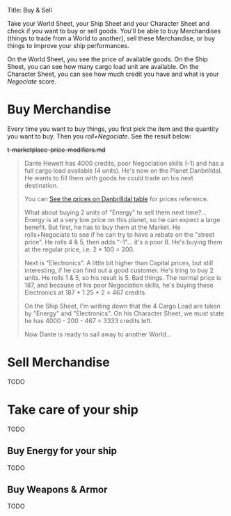 Title: Buy & Sell

Take your World Sheet, your Ship Sheet and your Character Sheet and check if you
want to buy or sell goods. You'll be able to buy Merchandises (things to trade
from a World to another), sell these Merchandise, or buy things to improve your
ship performances.

On the World Sheet, you see the price of available goods. On the Ship Sheet, you
can see how many cargo load unit are available. On the Character Sheet, you can
see how much credit you have and what is your *Negociate* score.

# Buy Merchandise

Every time you want to buy things, you first pick the item and the quantity you
want to buy. Then you *roll+Negociate*. See the result below:

~~t-marketplace-price-modifiers.md~~

> Dante Hewett has 4000 credits, poor Negociation skills (-1) and has a full
> cargo load available (4 units). He's now on the Planet Danbrilldal. He wants 
> to fill them with goods he could trade on his next destination.
>
> You can [See the prices on Danbrilldal table][prices-on-danbrilldal] for
> prices reference.
>
> What about buying 2 units of "Energy" to sell them next time?...
> Energy is at a very low price on this planet, so he can expect a large benefit.
> But first, he has to buy them at the Market. He rolls+Negociate to see if he
> can try to have a rebate on the "street price".
> He rolls 4 & 5, then adds "-1"... it's a poor 8. He's buying them at the
> regular price, i.e. 2 * 100 = 200.
> 
> Next is "Electronics". A little bit higher than Capital prices, but still
> interesting, if he can find out a good customer. He's tring to buy 2 units.
> He rolls 1 & 5, so his result is 5. Bad things. The normal price is 187, and
> because of his poor Negociation skills, he's buying these Electronics at
> 187 * 1.25 * 2 = 467 credits.
> 
> On the Ship Sheet, I'm writing down that the 4 Cargo Load are taken by
> "Energy" and "Electronics".
> On his Character Sheet, we must state he has 4000 - 200 - 467 = 3333 credits
> left.
> 
> Now Dante is ready to sail away to another World...

# Sell Merchandise

TODO

# Take care of your ship

TODO

## Buy Energy for your ship

TODO

## Buy Weapons & Armor

TODO


[prices-on-danbrilldal]: ../galaxy/#prices-on-danbrilldal
